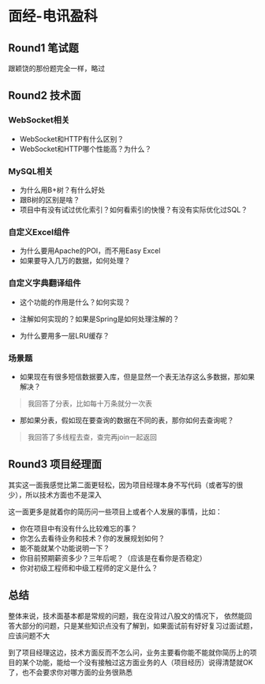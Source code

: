 # 面经-电讯盈科

## Round1 笔试题

跟颖饶的那份题完全一样，略过

## Round2 技术面

### WebSocket相关

- WebSocket和HTTP有什么区别？
- WebSocket和HTTP哪个性能高？为什么？

### MySQL相关

- 为什么用B+树？有什么好处
- 跟B树的区别是啥？
- 项目中有没有试过优化索引？如何看索引的快慢？有没有实际优化过SQL？

### 自定义Excel组件

- 为什么要用Apache的POI，而不用Easy Excel
- 如果要导入几万的数据，如何处理？

### 自定义字典翻译组件

- 这个功能的作用是什么？如何实现？

- 注解如何实现的？如果是Spring是如何处理注解的？
- 为什么要用多一层LRU缓存？

### 场景题

- 如果现在有很多短信数据要入库，但是显然一个表无法存这么多数据，那如果解决？

> 我回答了分表，比如每十万条就分一次表

- 那如果分表，假如现在要查询的数据在不同的表，那你如何去查询呢？

> 我回答了多线程去查，查完再join一起返回

## Round3 项目经理面

其实这一面我感觉比第二面更轻松，因为项目经理本身不写代码（或者写的很少），所以技术方面也不是深入

这一面更多是就着你的简历问一些项目上或者个人发展的事情，比如：

- 你在项目中有没有什么比较难忘的事？
- 你怎么去看待业务和技术？你的发展规划如何？
- 能不能就某个功能说明一下？
- 你目前预期薪资多少？三年后呢？（应该是在看你是否稳定）
- 你对初级工程师和中级工程师的定义是什么？

## 总结

整体来说，技术面基本都是常规的问题，我在没背过八股文的情况下， 依然能回答大部分的问题，只是某些知识点没有了解到，如果面试前有好好复习过面试题，应该问题不大

到了项目经理这边，技术方面反而不怎么问，业务主要看你能不能就你简历上的项目的某个功能，能给一个没有接触过这方面业务的人（项目经历）说得清楚就OK了，也不会要求你对哪方面的业务很熟悉

